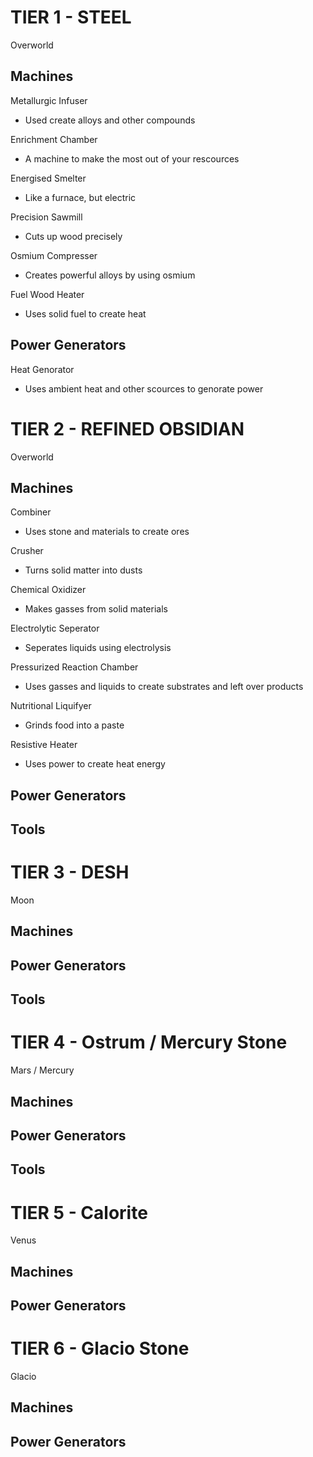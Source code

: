 # TIER 1 - STEEL
Overworld
## Machines

Metallurgic Infuser
- Used create alloys and other compounds

Enrichment Chamber
- A machine to make the most out of your rescources

Energised Smelter
- Like a furnace, but electric

Precision Sawmill
- Cuts up wood precisely 

Osmium Compresser
- Creates powerful alloys by using osmium


Fuel Wood Heater
- Uses solid fuel to create heat

## Power Generators

Heat Genorator
- Uses ambient heat and other scources to genorate power


# TIER 2 - REFINED OBSIDIAN
Overworld
## Machines

Combiner
- Uses stone and materials to create ores

Crusher
- Turns solid matter into dusts

Chemical Oxidizer
- Makes gasses from solid materials

Electrolytic Seperator
- Seperates liquids using electrolysis

Pressurized Reaction Chamber
- Uses gasses and liquids to create substrates and left over products

Nutritional Liquifyer
- Grinds food into a paste 

Resistive Heater
- Uses power to create heat energy
## Power Generators
## Tools


# TIER 3 - DESH
Moon
## Machines
## Power Generators
## Tools


# TIER 4 - Ostrum / Mercury Stone
Mars / Mercury
## Machines
## Power Generators
## Tools


# TIER 5 - Calorite
Venus
## Machines
## Power Generators


# TIER 6 - Glacio Stone
Glacio
## Machines
## Power Generators
